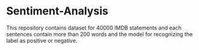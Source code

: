 # Sentiment-Analysis
This repository contains dataset for 40000 IMDB statements and each sentences contain more than 200 words and the model for recognizing the label as positive or negative. 
